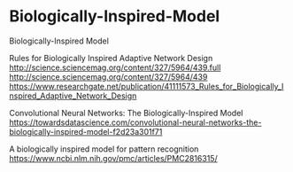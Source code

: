 # Biologically-Inspired-Model
Biologically-Inspired Model

Rules for Biologically Inspired Adaptive Network Design
http://science.sciencemag.org/content/327/5964/439.full
http://science.sciencemag.org/content/327/5964/439
https://www.researchgate.net/publication/41111573_Rules_for_Biologically_Inspired_Adaptive_Network_Design




Convolutional Neural Networks: The Biologically-Inspired Model
https://towardsdatascience.com/convolutional-neural-networks-the-biologically-inspired-model-f2d23a301f71

A biologically inspired model for pattern recognition
https://www.ncbi.nlm.nih.gov/pmc/articles/PMC2816315/
